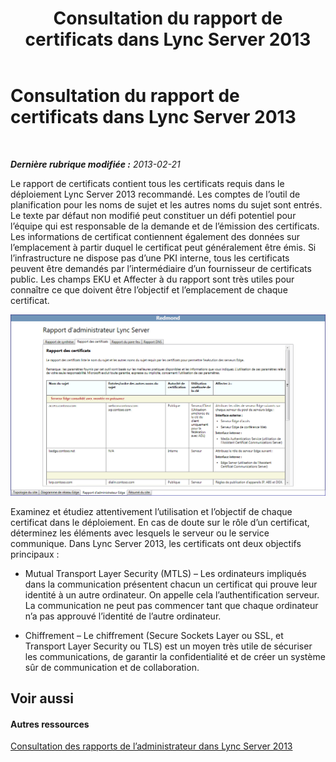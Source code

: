 ﻿---
title: Consultation du rapport de certificats dans Lync Server 2013
TOCTitle: Consultation du rapport de certificats dans Lync Server 2013
ms:assetid: 549cfc9b-3cc5-4483-a93c-fc0738c7f622
ms:mtpsurl: https://technet.microsoft.com/fr-fr/library/Gg558651(v=OCS.15)
ms:contentKeyID: 53095423
ms.date: 05/20/2016
mtps_version: v=OCS.15
ms.translationtype: HT
---

# Consultation du rapport de certificats dans Lync Server 2013

 

_**Dernière rubrique modifiée :** 2013-02-21_

Le rapport de certificats contient tous les certificats requis dans le déploiement Lync Server 2013 recommandé. Les comptes de l’outil de planification pour les noms de sujet et les autres noms du sujet sont entrés. Le texte par défaut non modifié peut constituer un défi potentiel pour l’équipe qui est responsable de la demande et de l’émission des certificats. Les informations de certificat contiennent également des données sur l’emplacement à partir duquel le certificat peut généralement être émis. Si l’infrastructure ne dispose pas d’une PKI interne, tous les certificats peuvent être demandés par l’intermédiaire d’un fournisseur de certificats public. Les champs EKU et Affecter à du rapport sont très utiles pour connaître ce que doivent être l’objectif et l’emplacement de chaque certificat.

![Rapport d’administration de certificats](images/Gg558651.63a29335-d9e4-41ae-97ec-3c9d9fd30d8a(OCS.15).jpg "Rapport d’administration de certificats")

Examinez et étudiez attentivement l’utilisation et l’objectif de chaque certificat dans le déploiement. En cas de doute sur le rôle d’un certificat, déterminez les éléments avec lesquels le serveur ou le service communique. Dans Lync Server 2013, les certificats ont deux objectifs principaux :

  - Mutual Transport Layer Security (MTLS) – Les ordinateurs impliqués dans la communication présentent chacun un certificat qui prouve leur identité à un autre ordinateur. On appelle cela l’authentification serveur. La communication ne peut pas commencer tant que chaque ordinateur n’a pas approuvé l’identité de l’autre ordinateur.

  - Chiffrement – Le chiffrement (Secure Sockets Layer ou SSL, et Transport Layer Security ou TLS) est un moyen très utile de sécuriser les communications, de garantir la confidentialité et de créer un système sûr de communication et de collaboration.

## Voir aussi

#### Autres ressources

[Consultation des rapports de l’administrateur dans Lync Server 2013](lync-server-2013-reviewing-the-administrator-reports.md)

